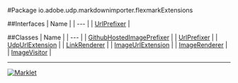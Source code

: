 #Package io.adobe.udp.markdownimporter.flexmarkExtensions

##Interfaces
| Name |
| --- |
| [UrlPrefixer](UrlPrefixer.md) |

##Classes
| Name |
| --- |
| [GithubHostedImagePrefixer](GithubHostedImagePrefixer.md) |
| [UrlPrefixer](UrlPrefixer.md) |
| [UdpUrlExtension](UdpUrlExtension.md) |
| [LinkRenderer](LinkRenderer.md) |
| [ImageUrlExtension](ImageUrlExtension.md) |
| [ImageRenderer](ImageRenderer.md) |
| [ImageVisitor](ImageVisitor.md) |

---

[![Marklet](https://img.shields.io/badge/Generated%20by-Marklet-green.svg)](https://github.com/Faylixe/marklet)